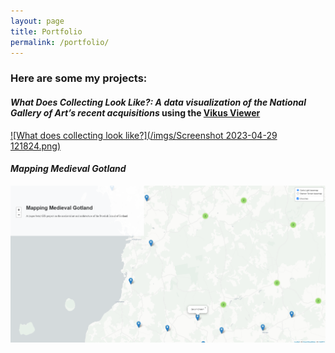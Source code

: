 ```yaml
---
layout: page
title: Portfolio
permalink: /portfolio/
---
```


### Here are some my projects: 

#### _What Does Collecting Look Like?: A data visualization of the National Gallery of Art’s recent acquisitions_ using the [Vikus Viewer](https://github.com/cpietsch/vikus-viewer) 
[![What does collecting look like?](/imgs/Screenshot 2023-04-29 121824.png)](https://bzweig633.github.io/vikus-nga/)  


#### _Mapping Medieval Gotland_ 
[![Mapping Medieval Gotland](/imgs/Screenshot_20221219_100138.png)](https://bzweig633.github.io/Mapping-Medieval-Gotland/)
